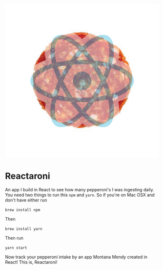![Screenshot](reactaroni.png)
# Reactaroni

An app I build in React to see how many pepperoni's I was ingesting daily. You need two things to run this ```npm``` and ```yarn```. So if you're on Mac OSX and don't have either run 

```brew install npm```

Then

```brew install yarn```

Then run 

```yarn start```

Now track your pepperoni intake by an app Montana Mendy created in React! This is, Reactaroni! 

